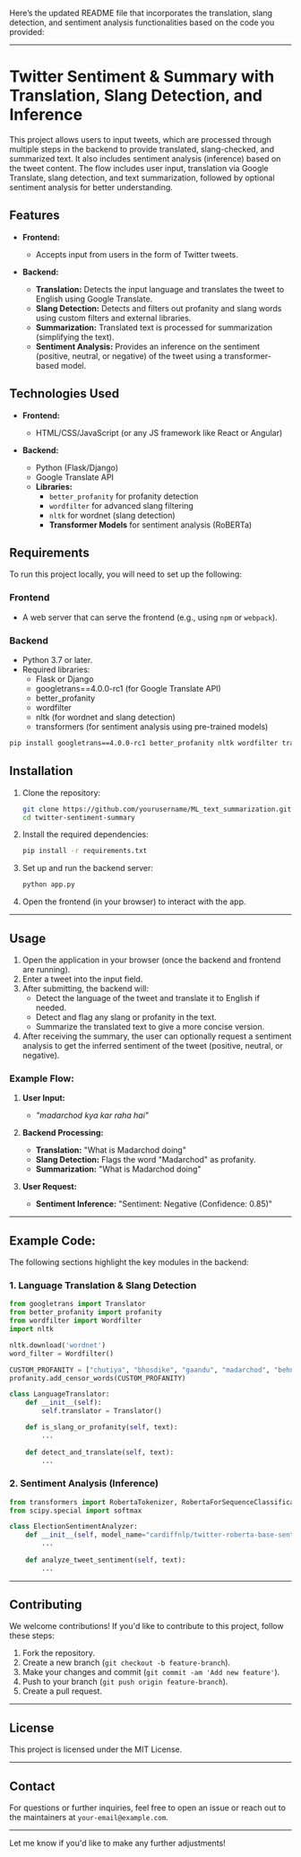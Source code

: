 Here’s the updated README file that incorporates the translation, slang detection, and sentiment analysis functionalities based on the code you provided:

---

# Twitter Sentiment & Summary with Translation, Slang Detection, and Inference

This project allows users to input tweets, which are processed through multiple steps in the backend to provide translated, slang-checked, and summarized text. It also includes sentiment analysis (inference) based on the tweet content. The flow includes user input, translation via Google Translate, slang detection, and text summarization, followed by optional sentiment analysis for better understanding.

## Features

- **Frontend:**
  - Accepts input from users in the form of Twitter tweets.
  
- **Backend:**
  - **Translation:** Detects the input language and translates the tweet to English using Google Translate.
  - **Slang Detection:** Detects and filters out profanity and slang words using custom filters and external libraries.
  - **Summarization:** Translated text is processed for summarization (simplifying the text).
  - **Sentiment Analysis:** Provides an inference on the sentiment (positive, neutral, or negative) of the tweet using a transformer-based model.

## Technologies Used

- **Frontend:**
  - HTML/CSS/JavaScript (or any JS framework like React or Angular)
  
- **Backend:**
  - Python (Flask/Django)
  - Google Translate API
  - **Libraries:**
    - `better_profanity` for profanity detection
    - `wordfilter` for advanced slang filtering
    - `nltk` for wordnet (slang detection)
    - **Transformer Models** for sentiment analysis (RoBERTa)

## Requirements

To run this project locally, you will need to set up the following:

### Frontend

- A web server that can serve the frontend (e.g., using `npm` or `webpack`).

### Backend

- Python 3.7 or later.
- Required libraries:
  - Flask or Django
  - googletrans==4.0.0-rc1 (for Google Translate API)
  - better_profanity
  - wordfilter
  - nltk (for wordnet and slang detection)
  - transformers (for sentiment analysis using pre-trained models)

```bash
pip install googletrans==4.0.0-rc1 better_profanity nltk wordfilter transformers torch
```

## Installation

1. Clone the repository:

   ```bash
   git clone https://github.com/yourusername/ML_text_summarization.git
   cd twitter-sentiment-summary
   ```

2. Install the required dependencies:

   ```bash
   pip install -r requirements.txt
   ```

3. Set up and run the backend server:

   ```bash
   python app.py
   ```

4. Open the frontend (in your browser) to interact with the app.

---

## Usage

1. Open the application in your browser (once the backend and frontend are running).
2. Enter a tweet into the input field.
3. After submitting, the backend will:
   - Detect the language of the tweet and translate it to English if needed.
   - Detect and flag any slang or profanity in the text.
   - Summarize the translated text to give a more concise version.
4. After receiving the summary, the user can optionally request a sentiment analysis to get the inferred sentiment of the tweet (positive, neutral, or negative).

### Example Flow:

1. **User Input:**
   - *"madarchod kya kar raha hai"*

2. **Backend Processing:**
   - **Translation:** "What is Madarchod doing"
   - **Slang Detection:** Flags the word "Madarchod" as profanity.
   - **Summarization:** "What is Madarchod doing"
   
3. **User Request:**
   - **Sentiment Inference:** "Sentiment: Negative (Confidence: 0.85)"

---

## Example Code:

The following sections highlight the key modules in the backend:

### 1. **Language Translation & Slang Detection**

```python
from googletrans import Translator
from better_profanity import profanity
from wordfilter import Wordfilter
import nltk

nltk.download('wordnet')
word_filter = Wordfilter()

CUSTOM_PROFANITY = ["chutiya", "bhosdike", "gaandu", "madarchod", "behnchod"]
profanity.add_censor_words(CUSTOM_PROFANITY)

class LanguageTranslator:
    def __init__(self):
        self.translator = Translator()

    def is_slang_or_profanity(self, text):
        ...
        
    def detect_and_translate(self, text):
        ...
```

### 2. **Sentiment Analysis (Inference)**

```python
from transformers import RobertaTokenizer, RobertaForSequenceClassification
from scipy.special import softmax

class ElectionSentimentAnalyzer:
    def __init__(self, model_name="cardiffnlp/twitter-roberta-base-sentiment"):
        ...
        
    def analyze_tweet_sentiment(self, text):
        ...
```

---

## Contributing

We welcome contributions! If you'd like to contribute to this project, follow these steps:

1. Fork the repository.
2. Create a new branch (`git checkout -b feature-branch`).
3. Make your changes and commit (`git commit -am 'Add new feature'`).
4. Push to your branch (`git push origin feature-branch`).
5. Create a pull request.

---

## License

This project is licensed under the MIT License.

---

## Contact

For questions or further inquiries, feel free to open an issue or reach out to the maintainers at `your-email@example.com`.

---

Let me know if you'd like to make any further adjustments!